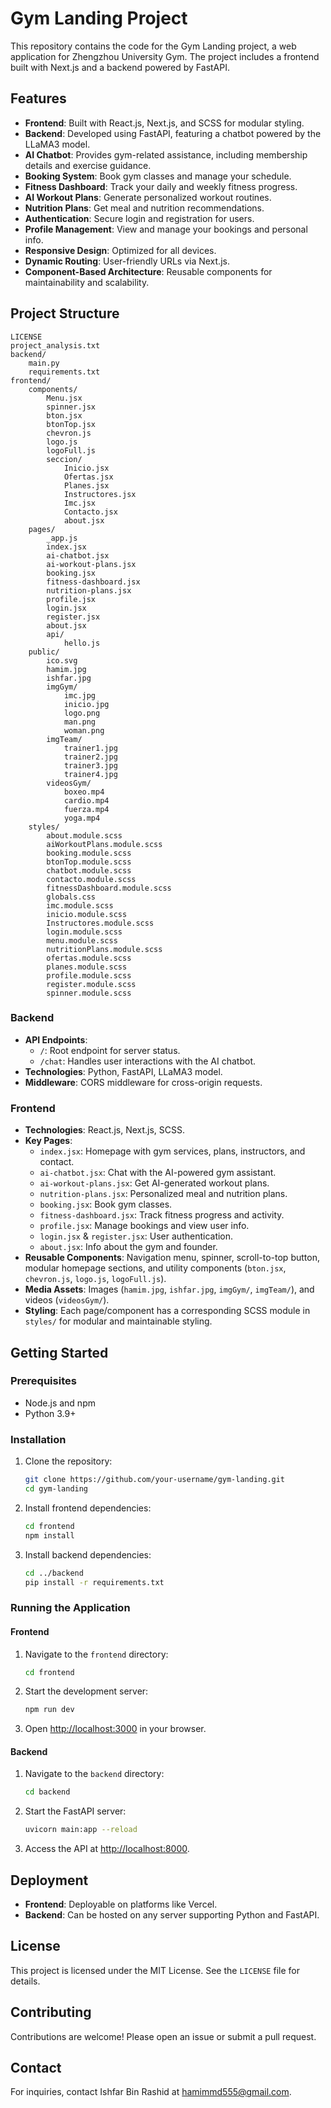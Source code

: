 # Gym Landing Project

This repository contains the code for the Gym Landing project, a web application for Zhengzhou University Gym. The project includes a frontend built with Next.js and a backend powered by FastAPI.

## Features

- **Frontend**: Built with React.js, Next.js, and SCSS for modular styling.
- **Backend**: Developed using FastAPI, featuring a chatbot powered by the LLaMA3 model.
- **AI Chatbot**: Provides gym-related assistance, including membership details and exercise guidance.
- **Booking System**: Book gym classes and manage your schedule.
- **Fitness Dashboard**: Track your daily and weekly fitness progress.
- **AI Workout Plans**: Generate personalized workout routines.
- **Nutrition Plans**: Get meal and nutrition recommendations.
- **Authentication**: Secure login and registration for users.
- **Profile Management**: View and manage your bookings and personal info.
- **Responsive Design**: Optimized for all devices.
- **Dynamic Routing**: User-friendly URLs via Next.js.
- **Component-Based Architecture**: Reusable components for maintainability and scalability.

## Project Structure

```
LICENSE
project_analysis.txt
backend/
    main.py
    requirements.txt
frontend/
    components/
        Menu.jsx
        spinner.jsx
        bton.jsx
        btonTop.jsx
        chevron.js
        logo.js
        logoFull.js
        seccion/
            Inicio.jsx
            Ofertas.jsx
            Planes.jsx
            Instructores.jsx
            Imc.jsx
            Contacto.jsx
            about.jsx
    pages/
        _app.js
        index.jsx
        ai-chatbot.jsx
        ai-workout-plans.jsx
        booking.jsx
        fitness-dashboard.jsx
        nutrition-plans.jsx
        profile.jsx
        login.jsx
        register.jsx
        about.jsx
        api/
            hello.js
    public/
        ico.svg
        hamim.jpg
        ishfar.jpg
        imgGym/
            imc.jpg
            inicio.jpg
            logo.png
            man.png
            woman.png
        imgTeam/
            trainer1.jpg
            trainer2.jpg
            trainer3.jpg
            trainer4.jpg
        videosGym/
            boxeo.mp4
            cardio.mp4
            fuerza.mp4
            yoga.mp4
    styles/
        about.module.scss
        aiWorkoutPlans.module.scss
        booking.module.scss
        btonTop.module.scss
        chatbot.module.scss
        contacto.module.scss
        fitnessDashboard.module.scss
        globals.css
        imc.module.scss
        inicio.module.scss
        Instructores.module.scss
        login.module.scss
        menu.module.scss
        nutritionPlans.module.scss
        ofertas.module.scss
        planes.module.scss
        profile.module.scss
        register.module.scss
        spinner.module.scss
```

### Backend
- **API Endpoints**:
  - `/`: Root endpoint for server status.
  - `/chat`: Handles user interactions with the AI chatbot.
- **Technologies**: Python, FastAPI, LLaMA3 model.
- **Middleware**: CORS middleware for cross-origin requests.

### Frontend
- **Technologies**: React.js, Next.js, SCSS.
- **Key Pages**:
  - `index.jsx`: Homepage with gym services, plans, instructors, and contact.
  - `ai-chatbot.jsx`: Chat with the AI-powered gym assistant.
  - `ai-workout-plans.jsx`: Get AI-generated workout plans.
  - `nutrition-plans.jsx`: Personalized meal and nutrition plans.
  - `booking.jsx`: Book gym classes.
  - `fitness-dashboard.jsx`: Track fitness progress and activity.
  - `profile.jsx`: Manage bookings and view user info.
  - `login.jsx` & `register.jsx`: User authentication.
  - `about.jsx`: Info about the gym and founder.
- **Reusable Components**: Navigation menu, spinner, scroll-to-top button, modular homepage sections, and utility components (`bton.jsx`, `chevron.js`, `logo.js`, `logoFull.js`).
- **Media Assets**: Images (`hamim.jpg`, `ishfar.jpg`, `imgGym/`, `imgTeam/`), and videos (`videosGym/`).
- **Styling**: Each page/component has a corresponding SCSS module in `styles/` for modular and maintainable styling.

## Getting Started

### Prerequisites

- Node.js and npm
- Python 3.9+

### Installation

1. Clone the repository:
   ```bash
   git clone https://github.com/your-username/gym-landing.git
   cd gym-landing
   ```

2. Install frontend dependencies:
   ```bash
   cd frontend
   npm install
   ```

3. Install backend dependencies:
   ```bash
   cd ../backend
   pip install -r requirements.txt
   ```

### Running the Application

#### Frontend

1. Navigate to the `frontend` directory:
   ```bash
   cd frontend
   ```

2. Start the development server:
   ```bash
   npm run dev
   ```

3. Open [http://localhost:3000](http://localhost:3000) in your browser.

#### Backend

1. Navigate to the `backend` directory:
   ```bash
   cd backend
   ```

2. Start the FastAPI server:
   ```bash
   uvicorn main:app --reload
   ```

3. Access the API at [http://localhost:8000](http://localhost:8000).

## Deployment

- **Frontend**: Deployable on platforms like Vercel.
- **Backend**: Can be hosted on any server supporting Python and FastAPI.

## License

This project is licensed under the MIT License. See the `LICENSE` file for details.

## Contributing

Contributions are welcome! Please open an issue or submit a pull request.

## Contact

For inquiries, contact Ishfar Bin Rashid at hamimmd555@gmail.com.